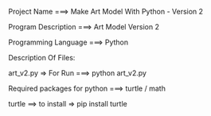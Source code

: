 Project Name ===> Make Art Model With Python - Version 2

Program Description  ===> Art Model Version 2

Programming Language ===> Python

Description Of Files:

art_v2.py => For Run ===> python art_v2.py

Required packages for python ===> turtle / math

turtle ==> to install => pip install turtle
